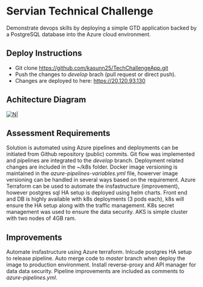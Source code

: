 # Servian Technical Challenge
Demonstrate devops skills by deploying a simple GTD application backed by a PostgreSQL database into the Azure cloud environment.

## Deploy Instructions
- Git clone https://github.com/kasunn25/TechChallengeApp.git
- Push the changes to _develop_ brach (pull request or direct push).
- Changes are deployed to here: https://20.120.93.130

## Achitecture Diagram
[![N|](https://user-images.githubusercontent.com/2141943/196047859-26e388be-222a-4187-9d66-7a4e2ccc4ce3.png)]()

## Assessment Requirements
Solution is automated using Azure pipelines and deployments can be initiated from Github repository (public) commits.
Git flow was implemented and pipelines are integrated to the _develop_ branch.
Deployment related changes are included in the ~/k8s folder.
Docker image versioning is maintained in the _azure-pipelines-variables.yml_ file, howerver image versioning can be handled in several ways based on the requirement.
Azure Terraform can be used to automate the insfastructure (improvement), however postgres sql HA setup is deployed using helm charts.
Front end and DB is highly available with k8s deployments (3 pods each), k8s will ensure the HA setup along with the traffic management.
K8s secret management was used to ensure the data security.
AKS is simple cluster with two nodes of 4GB ram.

## Improvements
Automate insfastructure using Azure terraform.
Inlcude postgres HA setup to release pipeline.
Auto merge code to _master_ branch when deploy the image to production environment.
Install reverse-proxy and API manager for data data security.
Pipeline improvements are included as comments to _azure-pipelines.yml_.